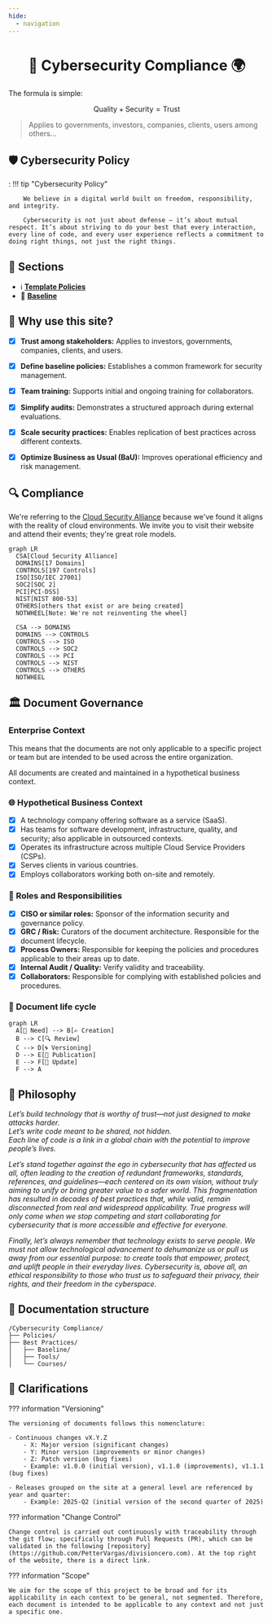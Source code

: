 ```yaml
---
hide:
  - navigation
---
```


<div align="center">
  <h1>🎯 Cybersecurity Compliance 🌍</h1>
</div>

The formula is simple:

$$
\text{Quality} + \text{Security} = \text{Trust}
$$


> Applies to governments, investors, companies, clients, users among others...


## 🛡️ Cybersecurity Policy

:   !!! tip "Cybersecurity Policy"

        We believe in a digital world built on freedom, responsibility, and integrity.

        Cybersecurity is not just about defense — it’s about mutual respect. It’s about striving to do your best that every interaction, every line of code, and every user experience reflects a commitment to doing right things, not just the right things.


## 🤝 Sections

<div class="grid cards" markdown>

- :information_source: __[Template Policies]__
- :green_heart: __[Baseline]__

</div>

  [Template Policies]: ./policies/index.md
  [Baseline]: ./baseline/index.md


## 🎯 Why use this site?

- [X] **Trust among stakeholders:** Applies to investors, governments, companies, clients, and users.  
- [X] **Define baseline policies:** Establishes a common framework for security management.  
- [X] **Team training:** Supports initial and ongoing training for collaborators.  
- [X] **Simplify audits:** Demonstrates a structured approach during external evaluations.  
- [X] **Scale security practices:** Enables replication of best practices across different contexts.  
- [X] **Optimize Business as Usual (BaU):** Improves operational efficiency and risk management.  


## 🔍 Compliance

We're referring to the [Cloud Security Alliance](https://cloudsecurityalliance.org/?from=kudo.divisioncero.com) because we've found it aligns with the reality of cloud environments. We invite you to visit their website and attend their events; they're great role models.

``` mermaid
graph LR
  CSA[Cloud Security Alliance]
  DOMAINS[17 Domains]
  CONTROLS[197 Controls]
  ISO[ISO/IEC 27001]
  SOC2[SOC 2]
  PCI[PCI-DSS]
  NIST[NIST 800-53]
  OTHERS[others that exist or are being created]
  NOTWHEEL[Note: We're not reinventing the wheel]

  CSA --> DOMAINS
  DOMAINS --> CONTROLS
  CONTROLS --> ISO
  CONTROLS --> SOC2
  CONTROLS --> PCI
  CONTROLS --> NIST
  CONTROLS --> OTHERS
  NOTWHEEL
```


## 🏛️ Document Governance

### Enterprise Context

This means that the documents are not only applicable to a specific project or team but are intended to be used across the entire organization.

All documents are created and maintained in a hypothetical business context.

### 🌐 Hypothetical Business Context

- [X] A technology company offering software as a service (SaaS).
- [X] Has teams for software development, infrastructure, quality, and security; also applicable in outsourced contexts.
- [X] Operates its infrastructure across multiple Cloud Service Providers (CSPs).  
- [X] Serves clients in various countries.  
- [X] Employs collaborators working both on-site and remotely.

### 🪪 Roles and Responsibilities

- [X] **CISO or similar roles:** Sponsor of the information security and governance policy.
- [X] **GRC / Risk:** Curators of the document architecture. Responsible for the document lifecycle.
- [X] **Process Owners:** Responsible for keeping the policies and procedures applicable to their areas up to date.
- [X] **Internal Audit / Quality:** Verify validity and traceability.
- [X] **Collaborators:** Responsible for complying with established policies and procedures.

### 🔄 Document life cycle 

``` mermaid 
graph LR
  A[📌 Need] --> B[✍️ Creation]
  B --> C[🔍 Review]
  C --> D[🌀 Versioning]
  D --> E[📢 Publication]
  E --> F[🔄 Update]
  F --> A
```


## 📙 Philosophy

*Let’s build technology that is worthy of trust—not just designed to make attacks harder.  
Let’s write code meant to be shared, not hidden.  
Each line of code is a link in a global chain with the potential to improve people’s lives.*

*Let’s stand together against the ego in cybersecurity that has affected us all, often leading to the creation of redundant frameworks, standards, references, and guidelines—each centered on its own vision, without truly aiming to unify or bring greater value to a safer world. This fragmentation has resulted in decades of best practices that, while valid, remain disconnected from real and widespread applicability. True progress will only come when we stop competing and start collaborating for cybersecurity that is more accessible and effective for everyone.*

*Finally, let’s always remember that technology exists to serve people. We must not allow technological advancement to dehumanize us or pull us away from our essential purpose: to create tools that empower, protect, and uplift people in their everyday lives. Cybersecurity is, above all, an ethical responsibility to those who trust us to safeguard their privacy, their rights, and their freedom in the cyberspace.*


## 📂 Documentation structure

``` { .sh .no-copy }
/Cybersecurity Compliance/
├── Policies/
├── Best Practices/
│   ├── Baseline/
│   ├── Tools/
│   └── Courses/
```


## 💾 Clarifications

??? information "Versioning"

    The versioning of documents follows this nomenclature:

    - Continuous changes vX.Y.Z
        - X: Major version (significant changes)
        - Y: Minor version (improvements or minor changes)
        - Z: Patch version (bug fixes)
        - Example: v1.0.0 (initial version), v1.1.0 (improvements), v1.1.1 (bug fixes)

    - Releases grouped on the site at a general level are referenced by year and quarter:
        - Example: 2025-Q2 (initial version of the second quarter of 2025)

??? information "Change Control"

    Change control is carried out continuously with traceability through the git flow; specifically through Pull Requests (PR), which can be validated in the following [repository](https://github.com/PetterVargas/divisioncero.com). At the top right of the website, there is a direct link.

??? information "Scope"

    We aim for the scope of this project to be broad and for its applicability in each context to be general, not segmented. Therefore, each document is intended to be applicable to any context and not just a specific one.
